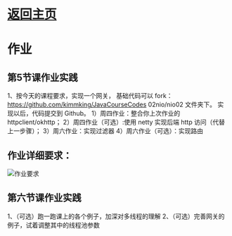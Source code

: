 # [返回主页](index.md)

# 作业

## 第5节课作业实践

1、按今天的课程要求，实现一个网关，
基础代码可以 fork：https://github.com/kimmking/JavaCourseCodes 02nio/nio02 文件夹下。
实现以后，代码提交到 Github。
1）周四作业：整合你上次作业的 httpclient/okhttp；
2）周四作业（可选）:使用 netty 实现后端 http 访问（代替上一步骤）；
3）周六作业：实现过滤器
4）周六作业（可选）：实现路由



## 作业详细要求：

![作业要求](C:/Data/Code/GitHub/JAVA-000/Week_03/作业.png)



## 第六节课作业实践

1、（可选）跑一跑课上的各个例子，加深对多线程的理解
2、（可选）完善网关的例子，试着调整其中的线程池参数



